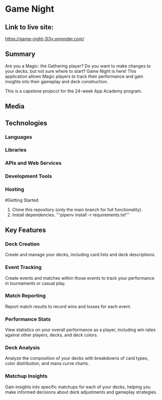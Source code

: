 # Game Night
## Link to live site:
https://game-night-3l3y.onrender.com/



## Summary
Are you a Magic: the Gathering player? Do you want to make changes to your decks, but not sure where to start? Game Night is here! This application allows Magic players to track their performance and gain insights into their gameplay and deck construction.

This is a capstone projecct for the 24-week App Academy program.

## Media

## Technologies
### Languages

### Libraries

### APIs and Web Services

### Development Tools

### Hosting


#Getting Started

1. Clone this repository (only the main branch for full functionality).
2. Install dependencies.
   '''pipenv install -r requirements.txt'''

## Key Features

### Deck Creation
Create and manage your decks, including card lists and deck descriptions.
### Event Tracking
Create events and matches within those events to track your performance in tournaments or casual play.
### Match Reporting
Report match results to record wins and losses for each event.
### Performance Stats
View statistics on your overall performance as a player, including win rates against other players, decks, and deck colors.
### Deck Analysis
Analyze the composition of your decks with breakdowns of card types, color distribution, and mana curve charts.
### Matchup Insights
Gain insights into specific matchups for each of your decks, helping you make informed decisions about deck adjustments and gameplay strategies.
